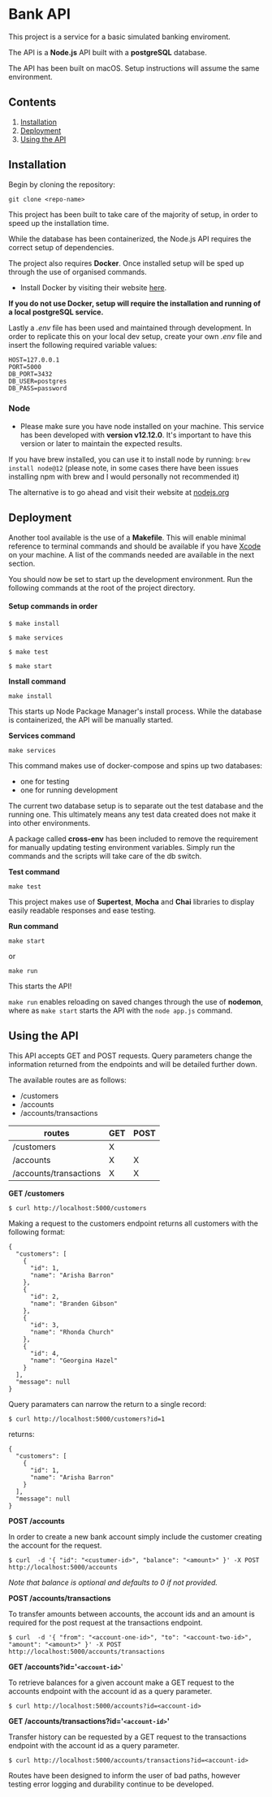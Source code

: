 
# Bank API

This project is a service for a basic simulated banking enviroment.

The API is a **Node.js** API built with a **postgreSQL** database.

The API has been built on macOS. Setup instructions will assume the same environment.

## Contents

1. [Installation](#Installation)
1. [Deployment](#Deployment)
1. [Using the API](#Using-the-API)

## Installation

Begin by cloning the repository:

`git clone <repo-name>`

This project has been built to take care of the majority of setup, in order to speed up the installation time.

While the database has been containerized, the Node.js API requires the correct setup of dependencies. 

The project also requires **Docker**. Once installed setup will be sped up through the use of organised commands.

* Install Docker by visiting their website [here](https://www.docker.com/). 

**If you do not use Docker, setup will require the installation and running of a local postgreSQL service.**

Lastly a *.env* file has been used and maintained through development. In order to replicate this on your local dev setup, create your own *.env* file and insert the following required variable values:

```
HOST=127.0.0.1
PORT=5000
DB_PORT=3432
DB_USER=postgres
DB_PASS=password

```

### Node

* Please make sure you have node installed on your machine. This service has been developed with **version v12.12.0**. It's important to have this version or later to maintain the expected results.

If you have brew installed, you can use it to install node by running:
`brew install node@12` (please note, in some cases there have been issues installing npm with brew and I would personally not recommended it)

The alternative is to go ahead and visit their website at [nodejs.org](https://nodejs.org/en/docs/)

## Deployment

Another tool available is the use of a **Makefile**. This will enable minimal reference to terminal commands and should be available if you have [Xcode](https://developer.apple.com/xcode/) on your machine. A list of the commands needed are available in the next section.

You should now be set to start up the development environment. Run the following commands at the root of the project directory.

#### Setup commands in order

```
$ make install

$ make services

$ make test

$ make start

```

**Install command**

`make install`

This starts up Node Package Manager's install process. While the database is containerized, the API will be manually started.

**Services command**

`make services`

This command makes use of docker-compose and spins up two databases:
* one for testing
* one for running development

The current two database setup is to separate out the test database and the running one. This ultimately means any test data created does not make it into other environments.

A package called **cross-env** has been included to remove the requirement for manually updating testing environment variables. Simply run the commands and the scripts will take care of the db switch.


**Test command**

`make test`

This project makes use of **Supertest**, **Mocha** and **Chai** libraries to display easily readable responses and ease testing.

**Run command**

`make start`

or

`make run`

This starts the API!

`make run` enables reloading on saved changes through the use of **nodemon**, where as `make start` starts the API with the `node app.js` command.

## Using the API

This API accepts GET and POST requests. Query parameters change the information returned from the endpoints and will be detailed further down.

The available routes are as follows:

* /customers
* /accounts
* /accounts/transactions

| routes  | GET  | POST |
|---|---|---|
| /customers  |  X |   |
|  /accounts |  X |  X |
|  /accounts/transactions |  X |  X | 

**GET /customers**

```
$ curl http://localhost:5000/customers 
```

Making a request to the customers endpoint returns all customers with the following format:

```
{
  "customers": [
    {
      "id": 1,
      "name": "Arisha Barron"
    },
    {
      "id": 2,
      "name": "Branden Gibson"
    },
    {
      "id": 3,
      "name": "Rhonda Church"
    },
    {
      "id": 4,
      "name": "Georgina Hazel"
    }
  ],
  "message": null
}

```

Query paramaters can narrow the return to a single record:

```
$ curl http://localhost:5000/customers?id=1 
```

returns:

```
{
  "customers": [
    {
      "id": 1,
      "name": "Arisha Barron"
    }
  ],
  "message": null
}

```

**POST /accounts**

In order to create a new bank account simply include the customer creating the account for the request.

```
$ curl  -d '{ "id": "<custumer-id>", "balance": "<amount>" }' -X POST http://localhost:5000/accounts
```
*Note that balance is optional and defaults to 0 if not provided.*

**POST /accounts/transactions**

To transfer amounts between accounts, the account ids and an amount is required for the post request at the transactions endpoint.

```
$ curl  -d '{ "from": "<account-one-id>", "to": "<account-two-id>", "amount": "<amount>" }' -X POST http://localhost:5000/accounts/transactions

```

**GET /accounts?id='`<account-id>`**'

To retrieve balances for a given account make a GET request to the accounts endpoint with the account id as a query parameter.

```
$ curl http://localhost:5000/accounts?id=<account-id>
```

**GET /accounts/transactions?id='`<account-id>`'**

Transfer history can be requested by a GET request to the transactions endpoint with the account id as a query parameter.

```
$ curl http://localhost:5000/accounts/transactions?id=<account-id>
```

Routes have been designed to inform the user of bad paths, however testing error logging and durability continue to be developed.
